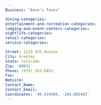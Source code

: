 ```yaml
---
Business: "Anne's Taxes"

dining-categories:
entertainment-and-recreation-categories:
lodging-and-event-centers-categories:
nightlife-categories:
retail-categories:
service-categories:

Street: 1219 5th Avenue
City: Greeley
State: Colorado
Zip: '80631'
Phone: (970) 353-8452
Fax:
Website:
Contact_Name:
Contact_Email:
Coordinates: '40.419489, -104.685483'
---
```




